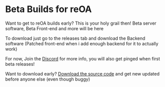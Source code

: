 # Beta Builds for reOA
Want to get to reOA builds early? This is your holy grail then! Beta server software, Beta Front-end and more will be here

To download just go to the releases tab and download the Backend software (Patched front-end when i add enough backend for it to actually work)

For now, Join the [Discord](https://discord.gg/xV6QHWMUV8) for more info, you will also get pinged when first beta releases!

Want to download early? [Download the source code](https://github.com/OARevival/BetaBuilds/archive/refs/heads/main.zip) and get new updated before anyone else (even though buggy)
